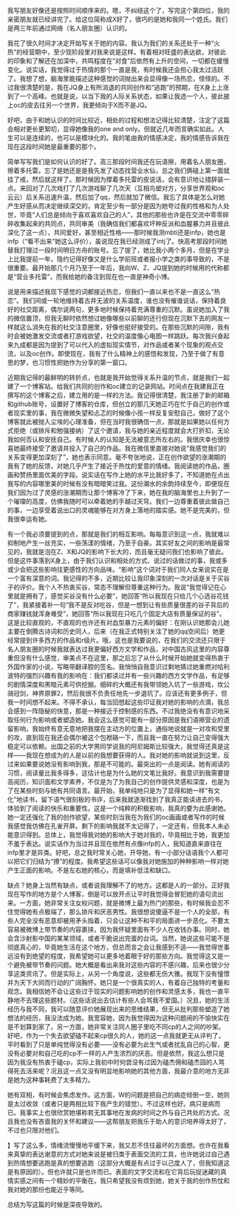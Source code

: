 我写朋友好像还是按照时间顺序来的。嗯，不纠结这个了，写完这个第四位，我的亲密朋友就已经讲完了。给这位简称成X好了，很巧的是她和我同一个姓氏。我们是两三年前通过网络（名人朋友圈）认识的。

我花了很久时间才决定开始写关于她的内容。我认为我们的关系还处于一种“火热”的经营期中，至少现阶段里对我来说是这样。有着相对旺盛的表达欲，对彼此的印象和了解还在加深中，共鸣程度在“对食”后依然有上升的空间，一切都在缓慢变化。说实话，我觉得过于热情的那个一直是我，有时候我还会担心我太过活跃了。我想了想，脑海里能描述这种感觉的词抛出来会显得像一场热恋，怪怪的。不过我很清楚的是，我在JQ身上有所消退的共同创作和“逃跑”的预期，在X身上上涨到了一个高峰。也就是说，以当下我的人际关系状态，如果让我选一个人，彼此披上oc的皮去往另一个世界，我更倾向于X而不是JQ。

好吧，由于和她认识的时间比较近，相处的过程和想法记得比较清楚，注定了这篇会相对更长更絮叨，显得她像我的one and only。但就近几年而言确实如此。人生可以是连续的，也可以是模块化的。我的笔由我的情感决定，我的情感告诉我在现在这段时间她是最重要的那个。

简单写写我们是如何认识的好了。高三那段时间我还在玩语擦，用着名人朋友圈，擦着多托雷。忘了是她还是是我先发了动态找营业水仙，总之我们俩碰上第一面就挂了戒，然后就这样了。那时候因为撑着多托雷的皮说话，会有意识地让措辞装一点。来回对了几次戏打了几次游戏聊了几次天（互相鸟塑对方，分享世界观和oc云云）后关系迅速升温，然后加了qq，然后就加了微信。我忘了具体是怎么对她产生好感从而决定继续深交的，肯定至少有一部分是因为她夸过我的性格和为人处世，毕竟“人们总是倾向于喜欢喜欢自己的人”，其他的那些也许是在交流中零零碎碎收集起来的共同点，共同审美（我确信我们都喜欢坏种反派和血腥暴力并且彼此深化了这一点），共同爱好，甚至相近性格——那时候我测mbti还是infp，她也是infp（“看不出来”她这么评价），虽说现在我已经测成了intj了。快高考那段时间她替我打理过一段时间明日方舟的账号。忘了提了，她比我小两个多月，但是在学业上比我提前一年，隐约记得好像又是什么学前班或者报小学之类的事导致的，不是很重要。最开始那几个月乃至于一年后，我向W、Z、JQ提到她的时候用的代称都是“营业多托雷”，而我给她的备注到现在也一直是神奇小博。

说是用来描述我现下感觉的词都接近热恋，但我们一直以来也不是一直这么“热恋”。我们间或一轮地维持着古井无波的关系温度，谁也没有催谁说话，保持着良好的社交距离，偶尔说两句，更多地时候保持着充满尊重的沉默。虽说她加入了我的微信置顶，但我无聊时依然想过她像哪些以前聊的还行但现在沉默下去的网友一样就这么消失在我的社交注意圈里，好像也挺好接受的。在那些沉默的间隙，我有时会被她激发交流或者打游戏欲望，社交的温度像心电图一样跳跃。每次我兴奋起来九成都是因为提到了可以代入的虚拟现实情节，对作品或者某个现象的观点交流，以及oc创作。即使现在，我有了什么精神上的感悟和发现，乃至于做了有意思的梦，也习惯性把她作为分享的第一窗口。

近期我记得的最鲜明的转折点，也就是我开始觉得关系升温的节点，就是我们一起建了一个博客站。给我们共同的创作和oc建立的记录网站。时间点在我建我正在撰写的这个博客之后，建立用的是一样的方法。我记得很清楚，我注册了新的邮箱和github账号，设置好了博客的仓库，但创立的那几天她正巧在忙于自己的创作或者现实里的事，我在微微失望和忐忑的时候像小孩一样反复安慰自己，做好了这个博客就此被抛入尘埃的心理准备，但在当时我很确信一点，那就是如果她以任何方式拒绝（或排斥和勉强接纳）了这个邀请，我与她的亲近程度就会大打折扣，无论我如何否认和安抚自己。有时候人的认知是无法被意志所左右的。我很庆幸也很惊喜她最终接受了邀请并投入了自己的作品。我在微信里直接对她说“我感觉我们的关系变得更加深刻了”，她也表示同意。毫不夸张地说，正在创作欲望的涨潮期的我有了她的反馈，对她几乎产生了接近于热忱的爱意的情绪。我阅读她的作品，圈画和赞扬里面优美的字段。说实话在写作上她的水平比我好多了，不知道她在点出我写的内容哪里美的时候有没有暗暗笑过我。这份潮水的余韵持续至今，即便现在我们因为过了灵感的涨潮期而让那个博客冷了下来，她在我的脑海里也上升到了一个璀璨的高度，仿佛我随时可以牵着她的手越过天穹。我们一边尊重着彼此做自己的事，一边享受着说出口的灵魂能够在对方身上落地的踏实感。她不是完美的，但我很幸运有她。

有一个我必须要提到的点，那就是我们的相互影响。每每意识到这一点，我就难以抑制地产生一丝充实，一些荡漾的情绪，乃至于自豪。其实好友之间的影响是最常见的，我就是泡在Z、X和JQ的影响下长大的，而且毫无疑问我们也影响了彼此。但是这件事落到X身上，由于我们认识和相处的方式、说过的话做过的事，我或多或少会把这些影响往更感性的方向品味。“影响”这个词对于我们同人女来说实在是一个富有深意的词。我记得的不多，近期比较让我印象深刻的一次对话是关于买谷子的评价。我个人不热衷买谷，常态不理解但尊重这种行为。我说“我觉得记在心里就是拥有了，感觉买谷没有什么必要”，她回答“所以我现在只给几个心选谷花钱了”，我紧接着补一句“我不是反对吃谷，但是一想到让有些质量很差的谷子背后的商家赚钱就浑身难受”，她回答“所以我现在只吃几个固定大店有质量保证的谷”。这是比较直观的，不直观的也许还有对血型暴力元素的偏好：在刚认识她那会儿她主要在倒腾古诗词和历史同人，后来（在我正式特别关注了她的qq空间后）她更经常提到许多西方的作品和r级片。哦，这也是我要说的，在我们的交流还只限于名人朋友圈的时候我就表达过我更偏好西方文学和作品，对中国古风这里的内容尊重但没有什么感觉，审美点不在这里，那之后忘了从什么时候开始她就变得热衷于外国作家的小说，写略带翻译腔的签名。我悄悄自我意识过剩地猜过她重燃对哈利波特的强烈兴趣有我的影响在：我们都读过并有一些兴趣的西方文学作品，有足够的剧情深度和黑暗元素可供挖掘。细碎的大概还有我带领她入坑了一些游戏，坎公骑冠剑，神界原罪2，然后我很不负责任地先一步退坑了。应该还有更多例子，但我一时间想不起来。不得不承认，每当回想起这些印证我对她的影响的点滴，我总会感到一阵隐秘的快意，那是一种接近于控制感的东西。不过我绝没有有意识地采取任何行为影响或者塑造她。我会这么感觉可能有一部分原因是我们语擦营业的遗留影响，我始终有意无意地把我摆在主动方的位置上，通俗地说就是一对攻和受里的攻，直到现在我还会偶尔被这个包袱硌一下，而且我一直在努力让自己变得强大稳定可以依赖。出国之前的大学男同学说我的阿尼姆斯比较强大，我觉得还真是这样——我现在想成为的人是以前的我想要获得的人。我对她的影响就说到这里，反过来如果要说她没有影响到我，那是不可能的。最突出的一点是阅读。她有阅读的习惯，阅读量比我多得多，这估计也是为什么她的文笔比我好。我意识到我需要提高阅历，知识面和文学素养，不仅是为了为我自己的创作提供灵感和深度，也是为了在某些时刻与她有共同语言。最开始，我单纯地只是为了显得和她一样“有文化”地读书，留下语气很刻板的书评，后来我就逐渐找到了我真正能读进去的书，体验到了阅读的快乐和重要性。这是一个纯粹的积极影响，我真的要为此感谢她。她一定还强化了我的创作欲望，某些时刻当我在为我们的oc画画或者写作的时候我感觉我仿佛在孔雀开屏。剩下的影响我就不太记得了，一定还有，但我本人未必能意识得到。总体上，我觉得我对她的影响大于她对我的，毕竟相比于她，我更加不羞于表达。说实话作为当过并且现在依然有点像infp的人，我知道直来直往在infp里才是异类。好吧，总之我时常关心她，开导她，有一小部分话语我个人都可以把它们归结为“撩”的程度。我希望这些话可以像我对她施加的种种影响一样对她产生正面的影响。不是左右她的核心，而是填补低洼和缺口。

缺点？她身上当然有缺点，或者说我理解不了的地方。这都是人的一部分。正好我现在写作的地方是个人博客，倒是可以放开点让平时我觉得会冒犯她的语句流出来。一方面，她非常关注女权问题，就是微博上最为热门的那些，有时候我会忍不住觉得她有点极端了，那么排斥和厌恶男性。我很想说傻逼不是一个人的全部，有些人完全没有恶意却被用矛头指着，只会让这种不和平的局面进一步恶化。不要太容易被微博上带节奏的内容裹挟，因为我怀疑里面有不少人在收钱办事。同时，她会含沙射影中国的某某领域，或者干脆说出完蛋的台词。当然，她说这些可能不是彻底真心的，毕竟她生活在这个地方，但总而言之会让我感到不适——我觉得世事远没有到绝望的程度，我希望她可以更多地着眼于好的那些方向。我觉得这又是一个避免被带节奏的问题。她大概是看出来我对这些内容的不感兴趣，后来也很少分享这类资讯了。但是实际上，从另一个角度说，这些都无伤大雅。我现下没有憧憬并为天下大同而行动的广阔胸怀。她只是一个很真实的人，有着自己独特的考量和观念。我相信她不会让这些过于现实的问题影响她的创作和灵感太多，我也一直平静地不去理这些题材。（这些话说出去估计有些人会骂我不爱国。）况且，她的生活经历与我不同，我可以随意评价她展现出来的思维结果，但无从批判那些塑造了她想法的经历，我没法成为她。我宽容她，因为我觉得因为这种问题闹的不愉快实在是不划算到家了。另一方面，她非常关注同人圈子里吃不同cp的人之间的吵架。好吧，作为一个失去欲望磕不起来cp很久的人，她的这一点我就更无从评判了，平时看到了只是单纯觉得没有必要——没有必要为此生气或者扰乱自己的心智，更没有必要对和自己吃的cp不一样的人产生浓烈的厌恶。但是依然，我这么想只是因为我没有热衷于磕cp，实际上我初中时何尝没有过因为磕杰佣和磕杰园的人骂得死去活来呢？况且这一点又没有明显地影响她的其他方面，我最介意的地方无非是她为这种事耗费了太多精力。

她有双相，有时候会焦虑发作。这方面，W的问题是把自己的病症倾倒一空，她则是太过收敛（或者只是两相比较下我产生的错觉）。不过这样也好。病只是病而已。我事实上也很欣赏她堪称若无其事地在发病的时间之外与自己共处的方式。况且我也没有吝啬我的关怀和建议——这帮朋友把我乐于助人的意识培养得太好了，不过也只限对他们。

】写了这么多，情绪流慢慢地平缓下来，我又忍不住往最坏的方面想。也许在我看来真挚的表达谢意的方式对她来说是被归类于表面交流的工具，也许她说过自己遇到热情想要逃跑是真的想要逃跑（这部分大概是有点过于以己度人了，但我知道这是有原因的）。但也许就只是也许而已。表面的文字交流和在它背后玩捉迷藏的真情实感之间有一个精妙的平衡在。我只希望我没有烦到她，她关于我的创作热忱和我对她的那份也能近乎等同。

总结为写这篇的时候是深夜导致的。